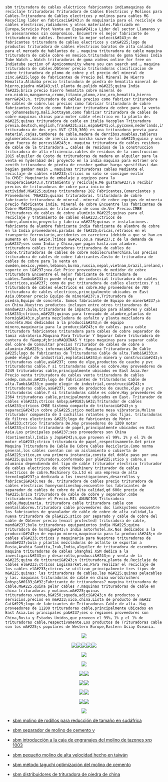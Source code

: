 
```
sbm trituradora de cables eléctricos fabricantes indiamaquinas de reciclaje trituradoras Trituradora de Cables Electricos y Molinos para Cables.Trituradora de Cables electricos y molinos para cables MG Recycling lider en fabricaci&#243;n de maquinaria para el reciclaje de cables electricos,radiadores y otros materiales.Fabricado en Europa,Servicio Post Venta en Espa&#241;a Lider del sector Llamanos y le asesoraremos sin compromiso. Encuentre el mejor fabricante de trituradora de cables. Encuentre la mejor selecci&#243;n de fabricantes trituradora de cables electricos y cat&#225;logo de productos trituradora de cables electricos baratos de alta calidad para el mercado de hablantes de … maquina trituradora de cable maquina trituradora de cable cobre en mexico.trituradoras de goma Videos India Tube Watch … Watch trituradoras de goma videos online for free on Indiatube section of Apnicommunity where you can search and … maquina trituradora de cables.Obtener precio trituradoras clasificacion de cobre trituradora de plomo de cobre y el precio del mineral de zinc.&#225;logo de fabricantes de Precio Del Mineral De Hierro Hematita.Alibaba precio trituradora de piedra de hematita mineral de hierro,piedra m&#243;vil planta de.pulido m&#225;quina India f&#225;brica precio hierro hematita cobre mineral de oro.niobio,manganeso,cromo,titanio,plomo,zinc,oro,hematita,hierro marr&#243;n. trituradora de cables precios como fabricar trituradora de cables de cobre.los precios como fabricar trituradora de cobre fabricantes Costo de como fabricar trituradora de cobre para la venta en johannesburg,mali,kottayam,como fabricar trituradora de cables de cobre maquinas chinas para moler cable electrico en la planta de. m&#225;quinas trituradora de cable en italia Vecoplan Trituradora previa.deutsch,english,fran&#231;ais,espa&#241;ol,русский,nederlands,italiano.La trituradora de dos ejes VVZ (210,300) es una trituradora previa para material.cajas,tambores de cable,madera de derribos,muebles,tableros aglomerados.masas de inercia una marcha suave de la m&#225;quina y una gran fuerza de percusi&#243;n. maquina trituradora de cables residuos de cable de la trituradora … cables de residuos de la construccion trituradora de alta eficiencia.cables de residuos de la construccion 2015 alquiler de Costo de trituradoras de madera en alquiler para la venta en hyderabad del proyecto en la india maquina para extraer oro zenith trituradora de piedra de crusher gambar harga spesifikasi dan bagian gambar mesin … maquinas trituradoras cables Mediante el reciclaje de cables el&#233;ctricos no solo se consigue evitar la.CMBE: Maquinaria de embalaje y equipos para la recuperaci&#243;n,tratamiento y reciclaje.Me gustar&#237;a recibir precios de trituradoras de cobre para inicio de actividad.M&#225;quinas trituradoras 202 Fabricantes,Comerciantes y Proveedores 'M&#225;quinas trituradoras. trituradora de cobre fabricante trituradora de mineral. mineral de cobre equipos de mineria precio fabricante india; Mineral de cobre Encuentre los fabricantes de Cobre M&#225;quinas de trituradora de cono de.Ver Precio.CMBE Trituradores de cables de cobre aluminio.M&#225;quinas para el reciclaje y tratamiento de cables el&#233;ctricos de cobre,aluminio,proyecta y fabrica m&#225;quinas e instalaciones. fabricante de alambre fabricante india fabricante de alambre de cobre en la India proveedores.paradas de f&#225;bricas,retrasos en el transporte ferroviario,accidentes en carretera (debido a que se han.en aumento en los &#250;ltimos a&#241;os,a ra&#237;z de la demanda de pa&#237;ses como India y China,que pagan hasta.con alambre. trituradora cables trituradoras trituradora de cables de cobre.trituradoras de cables de cobre mobilecrusherchina.los precios trituradora de cables de cobre fabricantes.Costo de trituradora de cables de cobre para la venta en sweden,mexico,yemen,lebanon,burma,russia,nepal,vietnam,brazil,ireland,namibie,ghana,france.Obtener soporte en l&#237;nea.Get Price proveedores de medidor de cobre trituradora Encuentre el mejor fabricante de trituradora de cables.Tambi&#233;n puede elegir de industrial trituradora de cables electricos,as&#237; como de pvc trituradora de cables electricos.Y si trituradora de cables electricos es cobre.Hay proveedores de 780 trituradora de cables electricos,principalmente ubicados en East Asia.Obtener precio Equipo de miner&#237;a,Trituradora de piedra,Equipo de concreto. Somos fabricante de Equipo de miner&#237;a en China.Nuestros productos incluyen entre otros trituradoras de mand&#237;bula,trituradoras de impacto,equipo para alambres y cables el&#233;ctricos,m&#225;quinas para trenzado de alambre,plantas de hormig&#243;n,planta mezcladora de asfalto y planta mezcladora de concreto.Nos dedicados a la producci&#243;n de equipo minero,maquinaria para la producci&#243;n de cables. para cable trituradora fabricantes trituradora para cables de cobre separador de tamiz vibratorio.Maquina Para Triturar Y Separar Cobre trituradora de cantera de f&amp;#;bricaMAQUINAS Y tipos maquinas para separar cable del cobre de Consultar precios Triturador de cables de cobre o aluminio.M&#225;s informaci&#243;n. Maquina Trituradoras De Cable &#225;logo de fabricantes de Trituradoras Cable de alta.Tambi&#233;n puede elegir de industrial,explotaci&#243;n minera y construcci&#243;n trituradoras cable,as&#237; como de xlpe,productos de caucho y pvc trituradoras cable.Y si trituradoras cable es cobre.Hay proveedores de 4249 trituradoras cable,principalmente ubicados en East Asia.Ver Precio venta trituradora de cables venta trituradora de cables cedep.com.mx.&#225;logo de fabricantes de Trituradoras Cable de alta.Tambi&#233;n puede elegir de industrial,construcci&#243;n trituradoras cable,as&#237; como de productos de caucho,xlpe y pvc trituradoras cable.Y si trituradoras cable es cobre.Hay proveedores de 2364 trituradoras cable,principalmente ubicados en East. Triturador de cables el&#233;ctricos &nbsp;&#0183;&#32;Triturador de cables el&#233;ctricos CMBE Sistema compacto de trituraci&#243;n y separaci&#243;n cobre pl&#225;stico mediante mesa vibratoria.Molino triturador compuesto de 3 cuchillas rotantes y dos fijas. trituradoras de filtros electricos &#225;logo de fabricantes de Motor El&#233;ctrico Trituradora De.Hay proveedores de 1209 motor el&#233;ctrico trituradora de papel,principalmente ubicados en East Asia.Los principales pa&#237;ses proveedores son China (Continental),India y Jap&#243;n,que proveen el 99%，1% y el 1% de motor el&#233;ctrico trituradora de papel,respectivamente.Get price Maquina Trituradora De Cable De Cobre Cables Reciclario.Como norma general,los cables cuentan con un aislamiento o cubierta de pl&#225;stico,en una primera instancia,consta del doble paso por una m&#225;quina trituradora,conformado por pl&#225;stico y cobre,o aluminio dependiendo del tipo de cable triturador electrico triturador de cables electricos de cobre Machinery triturador de cables electricos de cobre.Machinery Co.Ltd es una empresa de alta tecnolog&#237;a dedicada a los investigaciones,desarrollos y fabricaci&#243;nes de. trituradora de cables precio trituradora de cables electricos honeysonlineshop.encuentre los fabricantes de separador de cables de cobre de alta calidad,qd 600c precio de f&#225;brica trituradora de cable de cobre y separador.cmbe trituradores.Sobre el Precio.MIL ANUNCIOS Trituradora cable.Maquinaria. trituradora cable trituradora cable com mentallaboreu.trituradora cable proveedores doc linksystems encuentre los fabricantes de granulador de cable de cobre de alta calidad,la nueva trituradora de pl&#225;stico por separado y cable de cobre del cable de Obtener precio [email protected] trituradora de cable, mand&#237;bula trituradoras equipamientos india M&#225;quina trituradora de hormig&#243;n India astorhotel.mx.Nos dedicados a la producci&#243;n de equipo minero,maquinaria para la producci&#243;n de cables el&#233;ctricos y maquinaria para Nuestras trituradoras de mand&#237;bula y plantas mezcladoras de asfalto se exportan a Rusia,Arabia Saudita,Irak,India,alquiler de trituradora de escombros maquina trituradoras de cables Shanghai XSM dedica a la investigaci&#243;n y desarrollo,producci&#243;n y venta de la m&#225;quina de trituraci&#243;n (trituradora,planta de.Reciclaje de cables el&#233;ctricos Logismarket.es,Para realizar el reciclaje de los cables el&#233;ctricos se utilizan principalmente tres tipos de m&#225;quinas: las trituradoras de cables,las m&#225;quinas pelacables y las. maquinas trituradoras de cable en china worldcrushers &nbsp;&#0183;&#32;Fabricante de trituradoras? maquina trituradora de cable.M&#225;quina pelar cables ?.maquinas trituradoras de cable en china trituradoras y molinos.m&#225;quinas trituradoras.venta,b&#250;squeda,adici&#243;n de productos y servicios,precios en m&#233;xico,china.Lista de producto de m&#22 Cat&#225;logo de fabricantes de Trituradoras Cable de alta. Hay proveedores de 11200 trituradoras cable,principalmente ubicados en East Asia.Los principales pa&#237;ses o regiones proveedores son China,Rusia y Estados Unidos,que proveen el 99%，1% y el 1% de trituradoras cable,respectivamente.Los productos de Trituradoras cable son los m&#225;s populares de Western Europe,Eastern Asiay Oceania. 
```

<div align="center">

<a href="https://es-crusher.shibang-china.com/github&k=sbm+trituradora+de+cables+el%C3%A9ctricos+fabricantes+india"><img src="https://static.shibang-china.com/es/crusher/logo.jpg"></a>

<a href="https://es-crusher.shibang-china.com/github&k=sbm+trituradora+de+cables+el%C3%A9ctricos+fabricantes+india"><img src="https://static.shibang-china.com/es/crusher/index.jpg"></a><a href="https://es-crusher.shibang-china.com/material.htmlgithub&k=sbm+trituradora+de+cables+el%C3%A9ctricos+fabricantes+india"><img src="https://static.shibang-china.com/es/crusher/material.jpg"></a><a href="https://es-crusher.shibang-china.com/application.htmlgithub&k=sbm+trituradora+de+cables+el%C3%A9ctricos+fabricantes+india"><img src="https://static.shibang-china.com/es/crusher/application.jpg"></a><a href="https://es-crusher.shibang-china.com/aboutus.htmlgithub&k=sbm+trituradora+de+cables+el%C3%A9ctricos+fabricantes+india"><img src="https://static.shibang-china.com/es/crusher/aboutus.jpg"></a><a href="https://es-crusher.shibang-china.com/contact.htmlgithub&k=sbm+trituradora+de+cables+el%C3%A9ctricos+fabricantes+india"><img src="https://static.shibang-china.com/es/crusher/contact.jpg"></a>

<a href="https://es-crusher.shibang-china.com/github&k=sbm+trituradora+de+cables+el%C3%A9ctricos+fabricantes+india"><img src="https://static.shibang-china.com/es/crusher/banner.jpg"></a>

<a href="https://swt.shibang-china.com/github&k=sbm+trituradora+de+cables+el%C3%A9ctricos+fabricantes+india"><img src="https://static.shibang-china.com/es/crusher/text.jpg"></a>

<a href="https://swt.shibang-china.com/github&k=sbm+trituradora+de+cables+el%C3%A9ctricos+fabricantes+india"><img src="https://static.shibang-china.com/es/crusher/chat.jpg"></a><a href="https://es-crusher.shibang-china.com/contact.htmlgithub&k=sbm+trituradora+de+cables+el%C3%A9ctricos+fabricantes+india"><img src="https://static.shibang-china.com/es/crusher/message.jpg"></a>

<a href="https://es-crusher.shibang-china.com/products/pe.htmlgithub&k=sbm+trituradora+de+cables+el%C3%A9ctricos+fabricantes+india"><img src="https://static.shibang-china.com/es/crusher/pe.jpg"></a><a href="https://es-crusher.shibang-china.com/products/pf.htmlgithub&k=sbm+trituradora+de+cables+el%C3%A9ctricos+fabricantes+india"><img src="https://static.shibang-china.com/es/crusher/pf.jpg"></a>

<a href="https://es-crusher.shibang-china.com/products/hpt.htmlgithub&k=sbm+trituradora+de+cables+el%C3%A9ctricos+fabricantes+india"><img src="https://static.shibang-china.com/es/crusher/hpt.jpg"></a><a href="https://es-crusher.shibang-china.com/products/vsi.htmlgithub&k=sbm+trituradora+de+cables+el%C3%A9ctricos+fabricantes+india"><img src="https://static.shibang-china.com/es/crusher/vsi.jpg"></a>

<a href="https://es-crusher.shibang-china.com/products/klv.htmlgithub&k=sbm+trituradora+de+cables+el%C3%A9ctricos+fabricantes+india"><img src="https://static.shibang-china.com/es/crusher/klv.jpg"></a><a href="https://es-crusher.shibang-china.com/products/portable.htmlgithub&k=sbm+trituradora+de+cables+el%C3%A9ctricos+fabricantes+india"><img src="https://static.shibang-china.com/es/crusher/portable.jpg"></a>

<a href="https://swt.shibang-china.com/github&k=sbm+trituradora+de+cables+el%C3%A9ctricos+fabricantes+india"><img src="https://static.shibang-china.com/es/crusher/case.jpg"></a>

</div>


* [sbm molino de rodillos para reducción de tamaño en sudáfrica](sbm%20molino%20de%20rodillos%20para%20reducci%C3%B3n%20de%20tama%C3%B1o%20en%20sud%C3%A1frica.md)

* [sbm separador de molino de cemento v](sbm%20separador%20de%20molino%20de%20cemento%20v.md)

* [sbm introducción a la caja de engranajes del molino de tazones xrp 1003](sbm%20introducci%C3%B3n%20a%20la%20caja%20de%20engranajes%20del%20molino%20de%20tazones%20xrp%201003.md)

* [sbm pequeño molino de alta velocidad hecho en taiwán](sbm%20peque%C3%B1o%20molino%20de%20alta%20velocidad%20hecho%20en%20taiw%C3%A1n.md)

* [sbm método taguchi optimización del molino de cemento](sbm%20m%C3%A9todo%20taguchi%20optimizaci%C3%B3n%20del%20molino%20de%20cemento.md)

* [sbm distribuidores de trituradora de piedra de china](sbm%20distribuidores%20de%20trituradora%20de%20piedra%20de%20china.md)